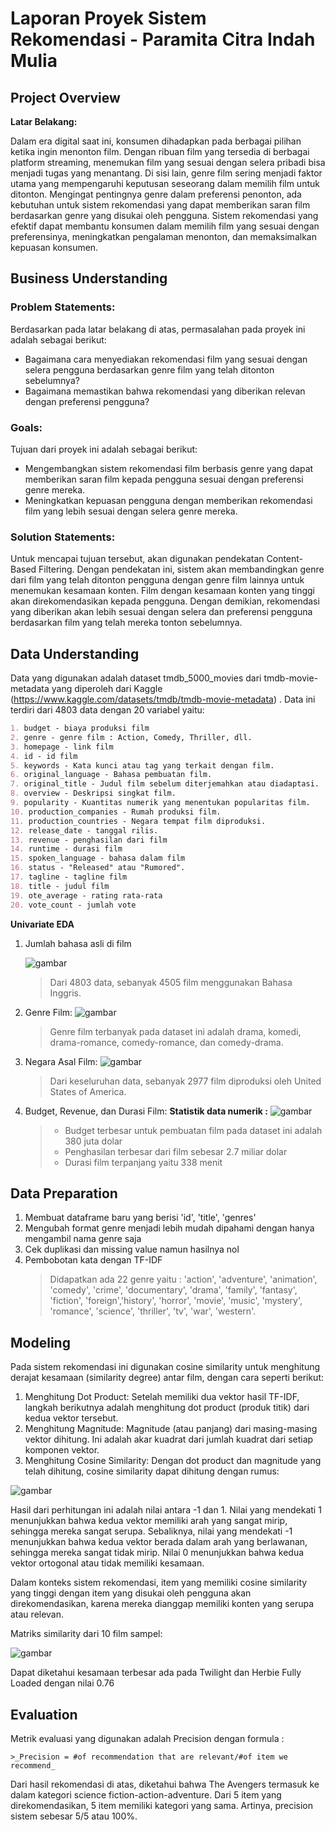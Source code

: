 # Laporan Proyek Sistem Rekomendasi - Paramita Citra Indah Mulia

## Project Overview

**Latar Belakang:**

Dalam era digital saat ini, konsumen dihadapkan pada berbagai pilihan ketika ingin menonton film. Dengan ribuan film yang tersedia di berbagai platform streaming, menemukan film yang sesuai dengan selera pribadi bisa menjadi tugas yang menantang. Di sisi lain, genre film sering menjadi faktor utama yang mempengaruhi keputusan seseorang dalam memilih film untuk ditonton. Mengingat pentingnya genre dalam preferensi penonton, ada kebutuhan untuk sistem rekomendasi yang dapat memberikan saran film berdasarkan genre yang disukai oleh pengguna. Sistem rekomendasi yang efektif dapat membantu konsumen dalam memilih film yang sesuai dengan preferensinya, meningkatkan pengalaman menonton, dan memaksimalkan kepuasan konsumen.



## Business Understanding
### **Problem Statements:**
Berdasarkan pada latar belakang di atas, permasalahan pada proyek ini adalah sebagai berikut:
- Bagaimana cara menyediakan rekomendasi film yang sesuai dengan selera pengguna berdasarkan genre film yang telah ditonton sebelumnya?
- Bagaimana memastikan bahwa rekomendasi yang diberikan relevan dengan preferensi pengguna?
    
### **Goals:**
Tujuan dari proyek ini adalah sebagai berikut:
-    Mengembangkan sistem rekomendasi film berbasis genre yang dapat memberikan saran film kepada pengguna sesuai dengan preferensi genre mereka.
-    Meningkatkan kepuasan pengguna dengan memberikan rekomendasi film yang lebih sesuai dengan selera genre mereka.
    
### **Solution Statements:**

Untuk mencapai tujuan tersebut, akan digunakan pendekatan Content-Based Filtering. Dengan pendekatan ini, sistem akan membandingkan genre dari film yang telah ditonton pengguna dengan genre film lainnya untuk menemukan kesamaan konten. Film dengan kesamaan konten yang tinggi akan direkomendasikan kepada pengguna. Dengan demikian, rekomendasi yang diberikan akan lebih sesuai dengan selera dan preferensi pengguna berdasarkan film yang telah mereka tonton sebelumnya.



## Data Understanding
Data yang digunakan adalah dataset tmdb_5000_movies dari tmdb-movie-metadata yang diperoleh dari Kaggle (https://www.kaggle.com/datasets/tmdb/tmdb-movie-metadata) . Data ini terdiri dari 4803 data dengan 20 variabel yaitu:

```markdown
1. budget - biaya produksi film
2. genre - genre film : Action, Comedy, Thriller, dll.
3. homepage - link film
4. id - id film
5. keywords - Kata kunci atau tag yang terkait dengan film.
6. original_language - Bahasa pembuatan film.
7. original_title - Judul film sebelum diterjemahkan atau diadaptasi.
8. overview - Deskripsi singkat film.
9. popularity - Kuantitas numerik yang menentukan popularitas film.
10. production_companies - Rumah produksi film.
11. production_countries - Negara tempat film diproduksi.
12. release_date - tanggal rilis.
13. revenue - penghasilan dari film
14. runtime - durasi film
15. spoken_language - bahasa dalam film
16. status - "Released" atau "Rumored".
17. tagline - tagline film
18. title - judul film
19. ote_average - rating rata-rata
20. vote_count - jumlah vote
```


**Univariate EDA**
1. Jumlah bahasa asli di film
   
   ![gambar](https://github.com/yocimm/movie_recommendation/blob/main/language_image.png?raw=true)

   >Dari 4803 data, sebanyak 4505 film menggunakan Bahasa Inggris.

2. Genre Film:
   ![gambar](?raw=true)

   >Genre film terbanyak pada dataset ini adalah drama, komedi, drama-romance, comedy-romance, dan comedy-drama.

3. Negara Asal Film:
   ![gambar](?raw=true)
   >Dari keseluruhan data, sebanyak 2977 film diproduksi oleh United States of America.

4. Budget, Revenue, dan Durasi Film:
   **Statistik data numerik :**
   ![gambar](https://github.com/yocimm/movie_recommendation/blob/main/df_desc.png?raw-true)
   >* Budget terbesar untuk pembuatan film pada dataset ini adalah 380 juta dolar
   >* Penghasilan terbesar dari film sebesar 2.7 miliar dolar
   >* Durasi film terpanjang yaitu 338 menit


## Data Preparation
1. Membuat dataframe baru yang berisi 'id', 'title', 'genres'
2. Mengubah format genre menjadi lebih mudah dipahami dengan hanya mengambil nama genre saja
3. Cek duplikasi dan missing value namun hasilnya nol 
4. Pembobotan kata dengan TF-IDF
   >Didapatkan ada 22 genre yaitu : 'action', 'adventure', 'animation', 'comedy', 'crime', 'documentary', 'drama', 'family', 'fantasy', 'fiction', 'foreign','history', 'horror', 'movie', 'music', 'mystery', 'romance', 'science', 'thriller', 'tv', 'war', 'western'.

## Modeling
Pada sistem rekomendasi ini digunakan cosine similarity untuk menghitung derajat kesamaan (similarity degree) antar film, dengan cara seperti berikut:
1. Menghitung Dot Product: Setelah memiliki dua vektor hasil TF-IDF, langkah berikutnya adalah menghitung dot product (produk titik) dari kedua vektor tersebut.
2. Menghitung Magnitude: Magnitude (atau panjang) dari masing-masing vektor dihitung. Ini adalah akar kuadrat dari jumlah kuadrat dari setiap komponen vektor.
3. Menghitung Cosine Similarity: Dengan dot product dan magnitude yang telah dihitung, cosine similarity dapat dihitung dengan rumus:

![gambar](https://github.com/yocimm/movie_recommendation/blob/main/perbandingan-cosine.png?raw-true)
 
Hasil dari perhitungan ini adalah nilai antara -1 dan 1. Nilai yang mendekati 1 menunjukkan bahwa kedua vektor memiliki arah yang sangat mirip, sehingga mereka sangat serupa. Sebaliknya, nilai yang mendekati -1 menunjukkan bahwa kedua vektor berada dalam arah yang berlawanan, sehingga mereka sangat tidak mirip. Nilai 0 menunjukkan bahwa kedua vektor ortogonal atau tidak memiliki kesamaan.

Dalam konteks sistem rekomendasi, item yang memiliki cosine similarity yang tinggi dengan item yang disukai oleh pengguna akan direkomendasikan, karena mereka dianggap memiliki konten yang serupa atau relevan.


Matriks similarity dari 10 film sampel:

![gambar](https://github.com/yocimm/movie_recommendation/blob/main/perbandingan-cosine.png?raw-true)

Dapat diketahui kesamaan terbesar ada pada Twilight dan Herbie Fully Loaded dengan nilai 0.76


## Evaluation
Metrik evaluasi yang digunakan adalah Precision dengan formula :
   
    >_Precision = #of recommendation that are relevant/#of item we recommend_

Dari hasil rekomendasi di atas, diketahui bahwa The Avengers termasuk ke dalam kategori science fiction-action-adventure. Dari 5 item yang direkomendasikan, 5 item memiliki kategori yang sama. Artinya, precision sistem sebesar 5/5 atau 100%.
